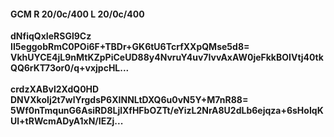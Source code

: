#### GCM R 20/0c/400 L 20/0c/400
**dNfiqQxIeRSGl9Cz**<br/>**II5eggobRmC0POi6F+TBDr+GK6tU6TcrfXXpQMse5d8=**<br/>**VkhUYCE4jL9nMtKZpPiCeUD88y4NvruY4uv7IvvAxAW0jeFkkBOIVtj40tkQQ6rKT73or0/q+vxjpcHL...**<br/><br/>
**crdzXABvl2XdQ0HD**<br/>**DNVXkoIj2t7wlYrgdsP6XINNLtDXQ6u0vN5Y+M7nR88=**<br/>**5Wf0nTmqunG6AsiRD8LjlXfHFbOZTt/eYizL2NrA8U2dLb6ejqza+6sHoIqKUl+tRWcmADyA1xN/IEZj...**
